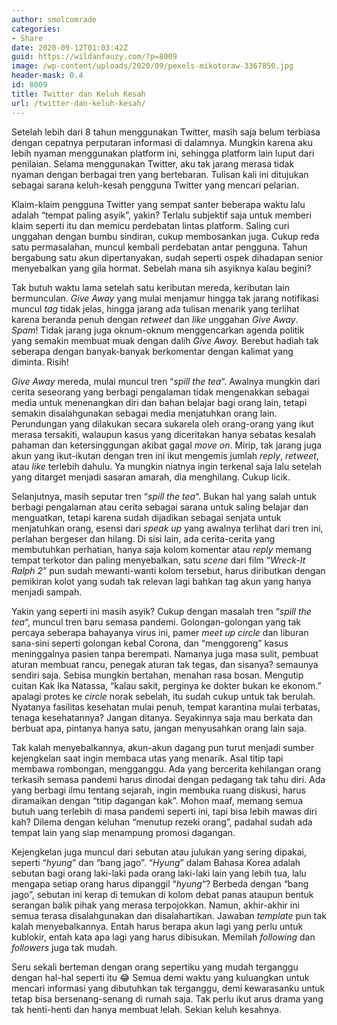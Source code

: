 ```yaml
---
author: smolcomrade
categories:
- Share
date: 2020-09-12T01:03:42Z
guid: https://wildanfauzy.com/?p=8009
image: /wp-content/uploads/2020/09/pexels-mikotoraw-3367850.jpg
header-mask: 0.4
id: 8009
title: Twitter dan Keluh Kesah
url: /twitter-dan-keluh-kesah/
---
```


Setelah lebih dari 8 tahun menggunakan Twitter, masih saja belum terbiasa dengan cepatnya perputaran informasi di dalamnya. Mungkin karena aku lebih nyaman menggunakan platform ini, sehingga platform lain luput dari penilaian. Selama menggunakan Twitter, aku tak jarang merasa tidak nyaman dengan berbagai tren yang bertebaran. Tulisan kali ini ditujukan sebagai sarana keluh-kesah pengguna Twitter yang mencari pelarian.

Klaim-klaim pengguna Twitter yang sempat santer beberapa waktu lalu adalah &#8220;tempat paling asyik&#8221;, yakin? Terlalu subjektif saja untuk memberi klaim seperti itu dan memicu perdebatan lintas platform. Saling curi unggahan dengan bumbu sindiran, cukup membosankan juga. Cukup reda satu permasalahan, muncul kembali perdebatan antar pengguna. Tahun bergabung satu akun dipertanyakan, sudah seperti ospek dihadapan senior menyebalkan yang gila hormat. Sebelah mana sih asyiknya kalau begini?

Tak butuh waktu lama setelah satu keributan mereda, keributan lain bermunculan. _Give Away_ yang mulai menjamur hingga tak jarang notifikasi muncul _tag_ tidak jelas, hingga jarang ada tulisan menarik yang terlihat karena beranda penuh dengan _retweet_ dan _like_ unggahan _Give Away_. _Spam_! Tidak jarang juga oknum-oknum menggencarkan agenda politik yang semakin membuat muak dengan dalih _Give Away._ Berebut hadiah tak seberapa dengan banyak-banyak berkomentar dengan kalimat yang diminta. Risih!

_Give Away_ mereda, mulai muncul tren &#8220;_spill the tea_&#8220;. Awalnya mungkin dari cerita seseorang yang berbagi pengalaman tidak mengenakkan sebagai media untuk menenangkan diri dan bahan belajar bagi orang lain, tetapi semakin disalahgunakan sebagai media menjatuhkan orang lain. Perundungan yang dilakukan secara sukarela oleh orang-orang yang ikut merasa tersakiti, walaupun kasus yang diceritakan hanya sebatas kesalah pahaman dan ketersinggungan akibat gagal _move on_. Mirip, tak jarang juga akun yang ikut-ikutan dengan tren ini ikut mengemis jumlah _reply_, _retweet_, atau _like_ terlebih dahulu. Ya mungkin niatnya ingin terkenal saja lalu setelah yang ditarget menjadi sasaran amarah, dia menghilang. Cukup licik.

Selanjutnya, masih seputar tren &#8220;_spill the tea_&#8220;. Bukan hal yang salah untuk berbagi pengalaman atau cerita sebagai sarana untuk saling belajar dan menguatkan, tetapi karena sudah dijadikan sebagai senjata untuk menjatuhkan orang, esensi dari _speak up_ yang awalnya terlihat dari tren ini, perlahan bergeser dan hilang. Di sisi lain, ada cerita-cerita yang membutuhkan perhatian, hanya saja kolom komentar atau _reply_ memang tempat terkotor dan paling menyebalkan, satu _scene_ dari film &#8220;_Wreck-It Ralph 2_&#8221; pun sudah mewanti-wanti kolom tersebut, harus diributkan dengan pemikiran kolot yang sudah tak relevan lagi bahkan tag akun yang hanya menjadi sampah.

Yakin yang seperti ini masih asyik? Cukup dengan masalah tren &#8220;_spill the tea_&#8220;, muncul tren baru semasa pandemi. Golongan-golongan yang tak percaya seberapa bahayanya virus ini, pamer _meet up circle_ dan liburan sana-sini seperti golongan kebal Corona, dan &#8220;menggoreng&#8221; kasus meninggalnya pasien tanpa berempati. Namanya juga masa sulit, pembuat aturan membuat rancu, penegak aturan tak tegas, dan sisanya? semaunya sendiri saja. Sebisa mungkin bertahan, menahan rasa bosan. Mengutip cuitan Kak Ika Natassa, &#8220;kalau sakit, perginya ke dokter bukan ke ekonom.&#8221; apalagi protes ke _circle_ norak sebelah, itu sudah cukup untuk tak berulah. Nyatanya fasilitas kesehatan mulai penuh, tempat karantina mulai terbatas, tenaga kesehatannya? Jangan ditanya. Seyakinnya saja mau berkata dan berbuat apa, pintanya hanya satu, jangan menyusahkan orang lain saja.

Tak kalah menyebalkannya, akun-akun dagang pun turut menjadi sumber kejengkelan saat ingin membaca utas yang menarik. Asal titip tapi membawa rombongan, mengganggu. Ada yang bercerita kehilangan orang terkasih semasa pandemi harus dinodai dengan pedagang tak tahu diri. Ada yang berbagi ilmu tentang sejarah, ingin membuka ruang diskusi, harus diramaikan dengan &#8220;titip dagangan kak&#8221;. Mohon maaf, memang semua butuh uang terlebih di masa pandemi seperti ini, tapi bisa lebih mawas diri kah? Dilema dengan keluhan &#8220;menutup rezeki orang&#8221;, padahal sudah ada tempat lain yang siap menampung promosi dagangan. 

Kejengkelan juga muncul dari sebutan atau julukan yang sering dipakai, seperti &#8220;_hyung_&#8221; dan &#8220;bang jago&#8221;. &#8220;_Hyung_&#8221; dalam Bahasa Korea adalah sebutan bagi orang laki-laki pada orang laki-laki lain yang lebih tua, lalu mengapa setiap orang harus dipanggil &#8220;_hyung_&#8220;? Berbeda dengan &#8220;bang jago&#8221;, sebutan ini kerap di temukan di kolom debat panas ataupun bentuk serangan balik pihak yang merasa terpojokkan. Namun, akhir-akhir ini semua terasa disalahgunakan dan disalahartikan. Jawaban _template_ pun tak kalah menyebalkannya. Entah harus berapa akun lagi yang perlu untuk kublokir, entah kata apa lagi yang harus dibisukan. Memilah _following_ dan _followers_ juga tak mudah. 

Seru sekali berteman dengan orang sepertiku yang mudah terganggu dengan hal-hal seperti itu 😂 Semua demi waktu yang kuluangkan untuk mencari informasi yang dibutuhkan tak terganggu, demi kewarasanku untuk tetap bisa bersenang-senang di rumah saja. Tak perlu ikut arus drama yang tak henti-henti dan hanya membuat lelah. Sekian keluh kesahnya.